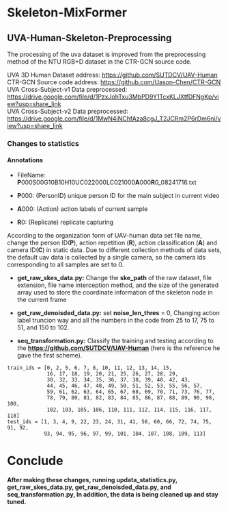 # Skeleton-MixFormer
## UVA-Human-Skeleton-Preprocessing
The processing of the uva dataset is improved from the preprocessing method of the NTU RGB+D dataset in the CTR-GCN source code.  

UVA 3D Human Dataset address: https://github.com/SUTDCV/UAV-Human  
CTR-GCN Source code address: https://github.com/Uason-Chen/CTR-GCN  
UVA Cross-Subject-v1 Data preprocessed: https://drive.google.com/file/d/1PzxJohTxu3MbPD9Y1TcxKLJXtfDFNgKp/view?usp=share_link  
UVA Cross-Subject-v2 Data preprocessed: https://drive.google.com/file/d/1MwN4iNChfAza8cgJ_T2JCRm2P6rDm6ni/view?usp=share_link

### Changes to statistics  
#### Annotations  

* FileName: **P**000S00G10B10H10UC022000LC021000**A**000**R**0_08241716.txt  

- **P**000: (PersonID) unique person ID for the main subject in current video

+ **A**000: (Action) action labels of current sample  

+ **R**0: (Replicate) replicate capturing  

According to the organization form of UAV-human data set file name, change the person ID(**P**), action repetition (**R**), action classification (**A**) and camera ID(**C**) in static data. Due to different collection methods of data sets, the default uav data is collected by a single camera, so the camera ids corresponding to all samples are set to 0.

+ **get_raw_skes_data.py:** Change the **ske_path** of the raw dataset, file extension, file name interception method, and the size of the generated array used to store the coordinate information of the skeleton node in the current frame

+ **get_raw_denoisded_data.py:** set **noise_len_thres** = 0, Changing action label truncion way and all the numbers in the code from 25 to 17, 75 to 51, and 150 to 102. 

+ **seq_transformation.py:** Classify the training and testing according to the **https://github.com/SUTDCV/UAV-Human** (here is the reference he gave the first scheme).
~~~
train_ids = [0, 2, 5, 6, 7, 8, 10, 11, 12, 13, 14, 15, 
             16, 17, 18, 19, 20, 21, 25, 26, 27, 28, 29, 
             30, 32, 33, 34, 35, 36, 37, 38, 39, 40, 42, 43, 
             44, 45, 46, 47, 48, 49, 50, 51, 52, 53, 55, 56, 57, 
             59, 61, 62, 63, 64, 65, 67, 68, 69, 70, 71, 73, 76, 77,
             78, 79, 80, 81, 82, 83, 84, 85, 86, 87, 88, 89, 90, 98, 100, 
             102, 103, 105, 106, 110, 111, 112, 114, 115, 116, 117, 118]
test_ids = [1, 3, 4, 9, 22, 23, 24, 31, 41, 58, 60, 66, 72, 74, 75, 91, 92, 
            93, 94, 95, 96, 97, 99, 101, 104, 107, 108, 109, 113]
~~~
# Conclude
**After making these changes, running updata_statistics.py, get_raw_skes_data.py, get_raw_denoisded_data.py, and seq_transformation.py, In addition, the data is being cleaned up and stay tuned.**
